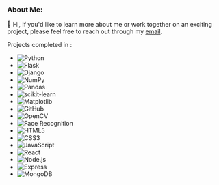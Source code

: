 <h3 align="left">About Me:</h3>

👋 Hi, 
If you'd like to learn more about me or work together on an exciting project, please feel free to reach out through my [email](mailto:niladri.das@lpu.in).

Projects completed in :
- ![Python](https://img.shields.io/badge/-Python-3776AB?style=flat-square&logo=python&logoColor=white)
- ![Flask](https://img.shields.io/badge/-Flask-000000?style=flat-square&logo=flask&logoColor=white)
- ![Django](https://img.shields.io/badge/-Django-092E20?style=flat-square&logo=django&logoColor=white)
- ![NumPy](https://img.shields.io/badge/-NumPy-013243?style=flat-square&logo=numpy&logoColor=white)
- ![Pandas](https://img.shields.io/badge/-Pandas-150458?style=flat-square&logo=pandas&logoColor=white)
- ![scikit-learn](https://img.shields.io/badge/-scikit--learn-F7931E?style=flat-square&logo=scikit-learn&logoColor=white)
- ![Matplotlib](https://img.shields.io/badge/-Matplotlib-3776AB?style=flat-square&logo=python&logoColor=white)
- ![GitHub](https://img.shields.io/badge/-GitHub-181717?style=flat-square&logo=github&logoColor=white)
- ![OpenCV](https://img.shields.io/badge/-OpenCV-5C3EE8?style=flat-square&logo=opencv&logoColor=white)
- ![Face Recognition](https://img.shields.io/badge/-Face_Recognition-FF5733?style=flat-square&logo=python&logoColor=white)
- ![HTML5](https://img.shields.io/badge/-HTML5-E34F26?style=flat-square&logo=html5&logoColor=white)
- ![CSS3](https://img.shields.io/badge/-CSS3-1572B6?style=flat-square&logo=css3&logoColor=white)
- ![JavaScript](https://img.shields.io/badge/-JavaScript-F7DF1E?style=flat-square&logo=javascript&logoColor=black)
- ![React](https://img.shields.io/badge/-React-61DAFB?style=flat-square&logo=react&logoColor=black)
- ![Node.js](https://img.shields.io/badge/-Node.js-339933?style=flat-square&logo=node.js&logoColor=white)
- ![Express](https://img.shields.io/badge/-Express-000000?style=flat-square&logo=express&logoColor=white)
- ![MongoDB](https://img.shields.io/badge/-MongoDB-47A248?style=flat-square&logo=mongodb&logoColor=white)

